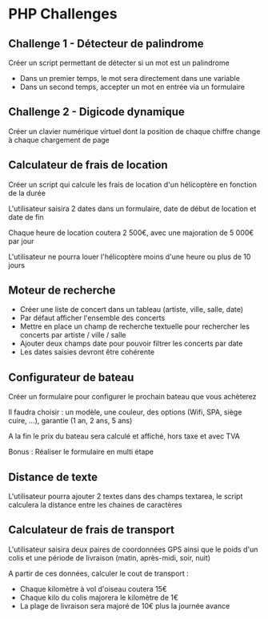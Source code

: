 # PHP Challenges

## Challenge 1 - Détecteur de palindrome

Créer un script permettant de détecter si un mot est un palindrome

* Dans un premier temps, le mot sera directement dans une variable
* Dans un second temps, accepter un mot en entrée via un formulaire

## Challenge 2 - Digicode dynamique

Créer un clavier numérique virtuel dont la position de chaque chiffre change à chaque chargement de page

## Calculateur de frais de location

 Créer un script qui calcule les frais de location d'un hélicoptère en fonction de la durée

L'utilisateur saisira 2 dates dans un formulaire, date de début de location et date de fin

Chaque heure de location coutera 2 500€, avec une majoration de 5 000€ par jour

L'utilisateur ne pourra louer l'hélicoptère moins d'une heure ou plus de 10 jours 

## Moteur de recherche

* Créer une liste de concert dans un tableau (artiste, ville, salle, date)
* Par défaut afficher l'ensemble des concerts
* Mettre en place un champ de recherche textuelle pour rechercher les concerts par artiste / ville / salle
* Ajouter deux champs date pour pouvoir filtrer les concerts par date
* Les dates saisies devront être cohérente 

## Configurateur de bateau

Créer un formulaire pour configurer le prochain bateau que vous achèterez

Il faudra choisir : un modèle, une couleur, des options (Wifi, SPA, siège cuire, ...), garantie (1 an, 2 ans, 5 ans) 

A la fin le prix du bateau sera calculé et affiché, hors taxe et avec TVA 

Bonus : Réaliser le formulaire en multi étape 

## Distance de texte

L'utilisateur pourra ajouter 2 textes dans des champs textarea, le script calculera la distance entre les chaines de caractères

## Calculateur de frais de transport

L'utilisateur saisira deux paires de coordonnées GPS ainsi que le poids d'un colis et une période de livraison (matin, après-midi, soir, nuit)

A partir de ces données, calculer le cout de transport :

* Chaque kilomètre à vol d'oiseau coutera 15€
* Chaque kilo du colis majorera le kilomètre de 1€
* La plage de livraison sera majoré de 10€ plus la journée avance



